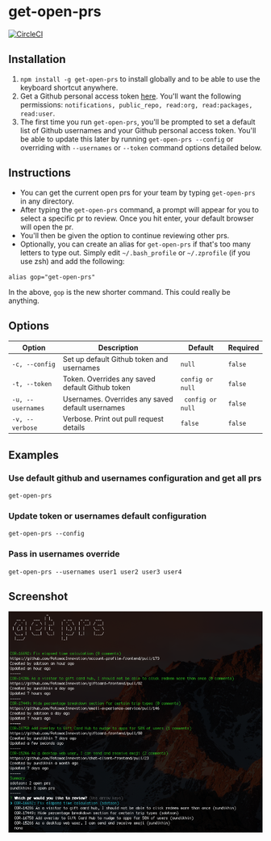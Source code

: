 # get-open-prs
[![CircleCI](https://circleci.com/gh/sdotson/get-open-prs.svg?style=svg&circle-token=dcee4082855c265ccf63c1c581bc3229b2a174ff)](https://circleci.com/gh/sdotson/get-open-prs)

## Installation
1. `npm install -g get-open-prs` to install globally and to be able to use the keyboard shortcut anywhere.
2. Get a Github personal access token [here](https://github.com/settings/tokens). You'll want the following permissions: `notifications, public_repo, read:org, read:packages, read:user`.
3. The first time you run `get-open-prs`, you'll be prompted to set a default list of Github usernames and your Github personal access token. You'll be able to update this later by running `get-open-prs --config` or overriding with `--usernames` or `--token` command options detailed below.

## Instructions
- You can get the current open prs for your team by typing `get-open-prs` in any directory.
- After typing the `get-open-prs` command, a prompt will appear for you to select a specific pr to review. Once you hit enter, your default browser will open the pr.
- You'll then be given the option to continue reviewing other prs.
- Optionally, you can create an alias for `get-open-prs` if that's too many letters to type out. Simply edit `~/.bash_profile` or `~/.zprofile` (if you use zsh) and add the following:

```
alias gop="get-open-prs"
```
In the above, `gop` is the new shorter command. This could really be anything.

## Options
|Option|Description|Default|Required|
|----|---|---|---|
|`-c, --config`|Set up default Github token and usernames|`null`|`false`|
|`-t, --token`|Token. Overrides any saved default Github token|`config or null`|`false`|
|`-u, --usernames`|Usernames. Overrides any saved default usernames|` config or null`|`false`|
|`-v, --verbose`|Verbose. Print out pull request details|`false`|`false`|

## Examples

### Use default github and usernames configuration and get all prs
```
get-open-prs
```
### Update token or usernames default configuration
```
get-open-prs --config
```
### Pass in usernames override
```
get-open-prs --usernames user1 user2 user3 user4
```
## Screenshot
![screenshot](https://raw.githubusercontent.com/sdotson/get-open-prs/master/screenshot.png)
